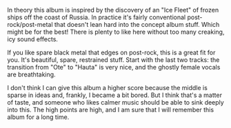 In theory this album is inspired by the discovery of an "Ice Fleet" of frozen ships off the coast of Russia. In practice it's fairly 
conventional post-rock/post-metal that doesn't lean hard into the concept album stuff. Which might be for the best!
There is plenty to like here without too many creaking, icy sound effects.

If you like spare black metal that edges on post-rock, this is a great fit for you. It's beautiful, spare, restrained stuff. Start
with the last two tracks: the transition from "Ote" to "Hauta" is very nice, and the ghostly female vocals are breathtaking.

I don't think I can give this album a higher score because the middle is sparse in ideas and, frankly, I became a bit bored. But I think
that's a matter of taste, and someone who likes calmer music should be able to sink deeply into this. The high points are high, and
I am sure that I will remember this album for a long time. 
